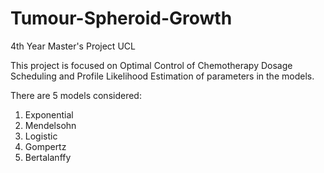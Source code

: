 # Tumour-Spheroid-Growth

4th Year Master's Project UCL

This project is focused on Optimal Control of Chemotherapy Dosage Scheduling and Profile Likelihood Estimation of parameters in the models.

There are 5 models considered:
1) Exponential
2) Mendelsohn
3) Logistic
4) Gompertz
5) Bertalanffy



